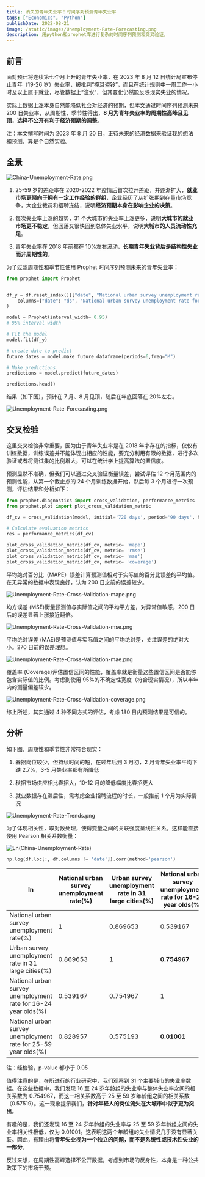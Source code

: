 ```yaml
---
title: 消失的青年失业率：时间序列预测青年失业率
tags: ["Economics", "Python"]
publishDate: 2022-08-21
image: /static/images/Unemployment-Rate-Forecasting.png
description: 用python和prophet库进行复杂的时间序列预测和交叉验证。
---
```


## 前言

面对预计将连续第七个月上升的青年失业率，在 2023 年 8 月 12 日统计局宣布停止青年（19-26 岁）失业率，被批判“掩耳盗铃”，而且在统计规则中一周工作一小时及以上属于就业，尽管数据上“注水”，但其变化仍然能反映现实失业的情况。

实际上数据上涨本身自然能降低社会对经济的预期，但本文通过时间序列预测未来 200 日失业率，从周期性、季节性得出，**8 月为青年失业率的周期性高峰且见顶，选择不公开有利于经济预期的调整**。

注：本文撰写时间为 2023 年 8 月 20 日，正待未来的经济数据来验证我的想法和预测，算是个自然实验。

## 全景

![China-Unemployment-Rate.png](/static/images/China-Unemployment-Rate.png)

1. 25-59 岁的差距率在 2020-2022 年疫情后首次拉开差距，并逐渐扩大，**就业市场更倾向于拥有一定工作经验的群组**，企业经历了从扩张期到存量市场竞争，大企业裁员和招聘冻结，说明**经济预期本身在影响企业的决策**。

2. 每次失业率上涨的趋势，31 个大城市的失业率上涨更多，说明**大城市的就业市场更不稳定**，但回落又很快回到总体失业水平，说明**大城市的人员流动性充足**。

3. 青年失业率在 2018 年前都在 10%左右波动，**长期青年失业背后是结构性失业而非周期性的**。

为了过滤周期性和季节性使用 Prophet 时间序列预测未来的青年失业率：

```py
from prophet import Prophet


df_y = df.reset_index()[["date", "National urban survey unemployment rate for 16-24 year olds(%)"]].rename(
    columns={"date": "ds", "National urban survey unemployment rate for 16-24 year olds(%)": "y"}
)

model = Prophet(interval_width= 0.95)
# 95% interval width

# Fit the model
model.fit(df_y)

# create date to predict
future_dates = model.make_future_dataframe(periods=6,freq="M")

# Make predictions
predictions = model.predict(future_dates)

predictions.head()
```

结果（如下图），预计在 7 月、8 月见顶，随后在年底回落在 20%左右。

![Unemployment-Rate-Forecasting.png](/static/images/Unemployment-Rate-Forecasting.png)

## 交叉检验

这里交叉检验非常重要，因为由于青年失业率是在 2018 年才存在的指标，仅仅有训练数据，训练误差并不能体现出相应的性能，要充分利用有限的数据，进行多次验证或者将测试集的比例增大，可以在统计学上提高算法的置信度。

预测显然不准确，但我们可以通过交叉验证衡量误差，尝试评估 12 个月范围内的预测性能，从第一个截止点的 24 个月训练数据开始，然后每 3 个月进行一次预测，评估结果和分析如下：

```py
from prophet.diagnostics import cross_validation, performance_metrics
from prophet.plot import plot_cross_validation_metric

df_cv = cross_validation(model, initial='720 days', period='90 days', horizon = '365.25 days')

# Calculate evaluation metrics
res = performance_metrics(df_cv)

plot_cross_validation_metric(df_cv, metric= 'mape')
plot_cross_validation_metric(df_cv, metric= 'rmse')
plot_cross_validation_metric(df_cv, metric= 'mae')
plot_cross_validation_metric(df_cv, metric= 'coverage')
```

平均绝对百分比（MAPE）误差计算预测值相对于实际值的百分比误差的平均值。在无异常的数据中表现良好，认为 200 日之前的误差较少。

![Unemployment-Rate-Cross-Validation-mape.png](/static/images/Unemployment-Rate-Cross-Validation-mape.png)

均方误差 (MSE)衡量预测值与实际值之间的平均平方差，对异常值敏感，200 日后的误差显著上涨接近翻倍。

![Unemployment-Rate-Cross-Validation-mse.png](/static/images/Unemployment-Rate-Cross-Validation-mse.png)

平均绝对误差 (MAE)是预测值与实际值之间的平均绝对差，关注误差的绝对大小。270 日前的误差理想。

![Unemployment-Rate-Cross-Validation-mae.png](/static/images/Unemployment-Rate-Cross-Validation-mae.png)

覆盖率 (Coverage)评估置信区间的性能，覆盖率就是衡量这些置信区间是否能够包含实际值的比例。考虑到使用 95%的不确定性宽度（符合现实情况），所以半年内的测量偏差较少。

![Unemployment-Rate-Cross-Validation-coverage.png](/static/images/Unemployment-Rate-Cross-Validation-coverage.png)

综上所述，其实通过 4 种不同方式的评估，考虑 180 日内预测结果是可信的。

## 分析

如下图，周期性和季节性非常符合现实：

1. 春招岗位较少，但持续时间的短，在过年后到 3 月初，2 月青年失业率平均下跌 2.7%，3-5 月失业率都有所降低

2. 秋招市场供应相比春招大，10-12 月的降低幅度比春招更大

3. 就业数据存在滞后性，需考虑企业招聘流程的时长，一般推前 1 个月为实际情况

![Unemployment-Rate-Trends.png](/static/images/Unemployment-Rate-Trends.png)

为了体现相关性，取对数处理，使得变量之间的关联强度呈线性关系，这样能直接使用 Pearson 相关系数衡量：

![Ln(China-Unemployment-Rate)](/static/images/LN-China-Unemployment-Rate.png)

```py
np.log(df.loc[:, df.columns != 'date']).corr(method='pearson')
```

| ln                                                             | National urban survey unemployment rate(%) | Urban survey unemployment rate in 31 large cities(%) | National urban survey unemployment rate for 16-24 year olds(%) | National urban survey unemployment rate for 25-59 year olds(%) |
| -------------------------------------------------------------- | ------------------------------------------ | ---------------------------------------------------- | -------------------------------------------------------------- | -------------------------------------------------------------- |
| National urban survey unemployment rate(%)                     | 1                                          | 0.869653                                             | 0.539167                                                       | 0.828957                                                       |
| Urban survey unemployment rate in 31 large cities(%)           | 0.869653                                   | 1                                                    | **0.754967**                                                   | **0.575193**                                                   |
| National urban survey unemployment rate for 16-24 year olds(%) | 0.539167                                   | 0.754967                                             | 1                                                              | 0.01001                                                        |
| National urban survey unemployment rate for 25-59 year olds(%) | 0.828957                                   | 0.575193                                             | **0.01001**                                                    | 1                                                              |

注：经检验，p-value 都小于 0.05

值得注意的是，在所进行的行业研究中，我们观察到 31 个主要城市的失业率数据。在这些数据中，我们发现 16 至 24 岁年龄组的失业率与整体失业率之间的相关系数为 0.754967，而这一相关系数高于 25 至 59 岁年龄组之间的相关系数（0.57519）。这一现象提示我们，**针对年轻人的岗位流失在大城市中似乎更为突出**。

有趣的是，我们还发现 16 至 24 岁年龄组的失业率与 25 至 59 岁年龄组之间的失业率相关性极低，仅为 0.01001。这表明这两个年龄组的失业情况几乎没有显著关联。因此，有理由将**青年失业视为一个独立的问题，而不是系统性或技术性失业的一部分**。

反过来想，在周期性高峰选择不公开数据，考虑到市场的反身性，本身是一种公共政策下的市场干预。
